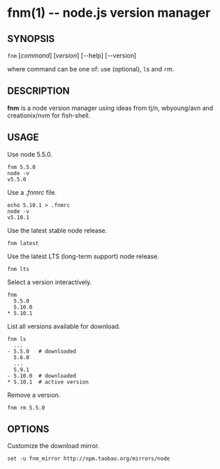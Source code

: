 fnm(1) -- node.js version manager
=================================

## SYNOPSIS

`fnm` [*command*] [*version*] [--help] [--version]<br>

where command can be one of: `u`se (optional), `l`s and `r`m.

## DESCRIPTION

**fnm** is a node version manager using ideas from tj/n, wbyoung/avn and creationix/nvm for fish-shell.

## USAGE

Use node 5.5.0.

```fish
fnm 5.5.0
node -v
v5.5.0
```

Use a *.fnmrc* file.

```fish
echo 5.10.1 > .fnmrc
node -v
v5.10.1
```

Use the latest stable node release.

```
fnm latest
```

Use the latest LTS (long-term support) node release.

```
fnm lts
```

Select a version interactively.

```
fnm
  5.5.0
  5.10.0
* 5.10.1
```

List all versions available for download.

```
fnm ls
  ...
- 5.5.0   # downloaded
  5.6.0
  ...
  5.9.1
- 5.10.0  # downloaded
* 5.10.1  # active version
```

Remove a version.

```
fnm rm 5.5.0
```

## OPTIONS

Customize the download mirror.

```
set -u fnm_mirror http://npm.taobao.org/mirrors/node
```
